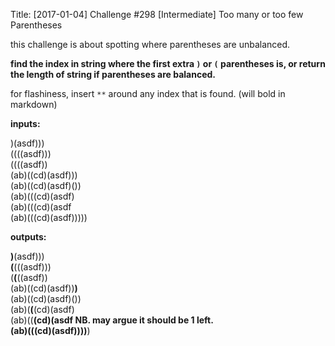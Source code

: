 Title: [2017-01-04] Challenge #298 [Intermediate] Too many or too few Parentheses

this challenge is about spotting where parentheses are unbalanced.

**find the index in string where the first extra `)` or `(` parentheses is, or return the length of string if parentheses are balanced.**

for flashiness, insert `**` around any index that is found. (will bold in markdown)

**inputs:**  

)(asdf)))  
((((asdf)))   
((((asdf))  
(ab)((cd)(asdf)))  
(ab)((cd)(asdf)())  
(ab)(((cd)(asdf)  
(ab)(((cd)(asdf  
(ab)(((cd)(asdf)))))  

**outputs:**

**)**(asdf)))  
**(**(((asdf)))  
(**(**((asdf))  
(ab)((cd)(asdf))**)**  
(ab)((cd)(asdf)())  
(ab)(**(**(cd)(asdf)  
(ab)((**(**cd)(asdf  NB. may argue it should be 1 left.  
(ab)(((cd)(asdf)))**)**)